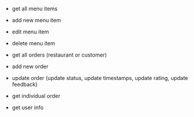 - get all menu items 
- add new menu item
- edit menu item
- delete menu item



- get all orders (restaurant or customer)
- add new order
- update order (update status, update timestamps, update rating, update feedback)

- get individual order

- get user info
